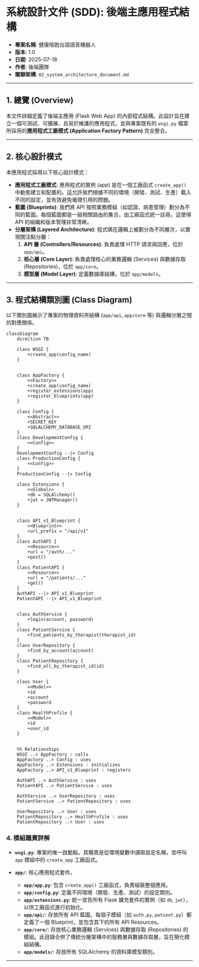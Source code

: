 # **系統設計文件 (SDD): 後端主應用程式結構**
- **專案名稱**: 健康陪跑台語語音機器人
- **版本**: 1.0
- **日期**: 2025-07-18
- **作者**: 後端團隊
- **關聯架構**: `02_system_architecture_document.md`

---

## 1. 總覽 (Overview)

本文件詳細定義了後端主應用 (Flask Web App) 的內部程式結構。此設計旨在建立一個可測試、可擴展、且易於維護的應用程式，並與專案既有的 `wsgi.py` 檔案所採用的**應用程式工廠模式 (Application Factory Pattern)** 完全整合。

---

## 2. 核心設計模式

本應用程式採用以下核心設計模式：
- **應用程式工廠模式**: 應用程式的實例 (app) 是在一個工廠函式 `create_app()` 中動態建立和配置的。這允許我們根據不同的環境（開發、測試、生產）載入不同的設定，並有效避免循環引用的問題。
- **藍圖 (Blueprints)**: 我們將 API 按照業務模組（如認證、病患管理）劃分為不同的藍圖。每個藍圖都是一組相關路由的集合，由工廠函式統一註冊，這使得 API 的組織和版本管理非常清晰。
- **分層架構 (Layered Architecture)**: 程式碼在邏輯上被劃分為不同層次，以實現關注點分離：
    1.  **API 層 (Controllers/Resources)**: 負責處理 HTTP 請求與回應，位於 `app/api`。
    2.  **核心層 (Core Layer)**: 負責處理核心的業務邏輯 (Services) 與數據存取 (Repositories)，位於 `app/core`。
    3.  **模型層 (Model Layer)**: 定義數據庫結構，位於 `app/models`。

---

## 3. 程式結構類別圖 (Class Diagram)

以下類別圖展示了專案的物理資料夾結構 (`app/api`, `app/core` 等) 與邏輯分層之間的對應關係。

```mermaid
classDiagram
    direction TB

    class WSGI {
        +create_app(config_name)
    }


    class AppFactory {
        <<Factory>>
        +create_app(config_name)
        +register_extensions(app)
        +register_blueprints(app)
    }

    class Config {
        <<Abstract>>
        +SECRET_KEY
        +SQLALCHEMY_DATABASE_URI
    }
    class DevelopmentConfig {
        <<Config>>
    }
    DevelopmentConfig --|> Config
    class ProductionConfig {
        <<Config>>
    }
    ProductionConfig --|> Config

    class Extensions {
        <<Global>>
        +db = SQLAlchemy()
        +jwt = JWTManager()
    }


    class API_v1_Blueprint {
        <<Blueprint>>
        +url_prefix = "/api/v1"
    }
    class AuthAPI {
        <<Resource>>
        +url = "/auth/..."
        +post()
    }
    class PatientAPI {
        <<Resource>>
        +url = "/patients/..."
        +get()
    }
    AuthAPI --|> API_v1_Blueprint
    PatientAPI --|> API_v1_Blueprint


    class AuthService {
        +login(account, password)
    }
    class PatientService {
        +find_patients_by_therapist(therapist_id)
    }
    class UserRepository {
        +find_by_account(account)
    }
    class PatientRepository {
        +find_all_by_therapist_id(id)
    }

    class User {
        <<Model>>
        +id
        +account
        +password
    }
    class HealthProfile {
        <<Model>>
        +id
        +user_id
    }


    %% Relationships
    WSGI ..> AppFactory : calls
    AppFactory ..> Config : uses
    AppFactory ..> Extensions : initializes
    AppFactory ..> API_v1_Blueprint : registers

    AuthAPI ..> AuthService : uses
    PatientAPI ..> PatientService : uses

    AuthService ..> UserRepository : uses
    PatientService ..> PatientRepository : uses

    UserRepository ..> User : uses
    PatientRepository ..> HealthProfile : uses
    PatientRepository ..> User : uses
```

### **4. 模組職責詳解**

- **`wsgi.py`**: 專案的唯一啟動點。其職責是從環境變數中讀取設定名稱，並呼叫 `app` 模組中的 `create_app` 工廠函式。

- **`app/`**: 核心應用程式套件。
    - **`app/app.py`**: 包含 `create_app()` 工廠函式，負責組裝整個應用。
    - **`app/config.py`**: 定義不同環境（開發、生產、測試）的設定類別。
    - **`app/extensions.py`**: 統一宣告所有 Flask 擴充套件的實例（如 `db`, `jwt`），以供工廠函式進行初始化。
    - **`app/api/`**: 存放所有 API 藍圖。每個子模組（如 `auth.py`, `patient.py`）都定義了一個 Blueprint，並包含其下的所有 API Resources。
    - **`app/core/`**: 存放核心業務邏輯 (Services) 與數據存取 (Repositories) 的模組。此目錄合併了傳統分層架構中的服務層與數據存取層，旨在簡化模組結構。
    - **`app/models/`**: 存放所有 SQLAlchemy 的資料庫模型類別。

---
